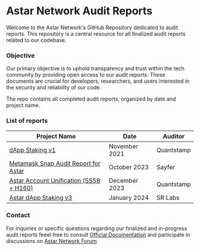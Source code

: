 # Astar Network Audit Reports

Welcome to the Astar Network's GitHub Repository dedicated to audit reports. This repository is a central resource for all finalized audit reports related to our codebase.

### Objective

Our primary objective is to uphold transparency and trust within the tech community by providing open access to our audit reports. These documents are crucial for developers, researchers, and users interested in the security and reliability of our code.

The repo contains all completed audit reports, organized by date and project name.

### List of reports

| Project Name                               | Date           | Auditor        |
|--------------------------------------------|----------------|----------------|
| [dApp Staking v1](https://github.com/AstarNetwork/Audits/blob/25060988099c3516d58d525a5b7ab39c1c7b09f5/reports/2021-11%20dApps%20Staking%20v1%20-%20Quantsamp.pdf)    | November 2021  | Quantstamp      |
| [Metamask Snap Audit Report for Astar](https://github.com/AstarNetwork/Audits/blob/203c66b930490f6d8bc3d58577587e06204139f3/reports/2023-10%20-%20Astar%20Metamask%20Snap%20-%20Sayfer.pdf)    | October 2023  | Sayfer      |
| [Astar Account Unification (SS58 + H160)](https://github.com/AstarNetwork/Audits/blob/09ac872613f3373a78328668ebcb0bfc04c64cf3/reports/2023-12%20-%20Astar%20Account%20Unification%20(SS58%20%2B%20H160)%20-%20Quantstamp.pdf)    | December 2023  | Quantstamp      |
| [Astar dApp Staking v3](https://github.com/AstarNetwork/Audits/blob/72337c6d9aede3c3ae4f72024077c651f9bf2886/reports/2024-01%20Astar%20dApp%20Staking%20v3%20-%20SR%20Labs.pdf)    | January 2024  | SR Labs      |


### Contact

For inquiries or specific questions regarding our finalized and in-progress audit reports feeel free to consult [Official Documentation](https://docs.astar.network/) and participate in discussions on [Astar Network Forum](https://forum.astar.network/)


